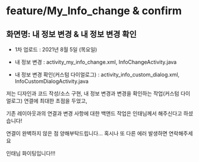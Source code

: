 # feature/My_Info_change & confirm

## 화면명: 내 정보 변경 & 내 정보 변경 확인

- 1차 업로드 : 2021년 8월 5일 (목요일)

- 내 정보 변경 : activity_my_info_change.xml, InfoChangeActivity.java
- 내 정보 변경 확인(커스텀 다이얼로그) : activity_info_custom_dialog.xml, InfoCustomDialogActivity.java

저는 디자인과 코드 작성/소스 구현, 내 정보 변경과 변경을 확인하는 작업(커스텀 다이얼로그) 연결에 최대한 초점을 두었고,

기존 레이아웃과의 연결과 변경 사항에 대한 백앤드 작업은 인태님께서 해주신다고 하셨습니다!

연결이 완벽하지 않은 점 양해부탁드립니다... 혹시나 또 다른 에러 발생하면 연락해주세요

인태님 화이팅입니다!!!